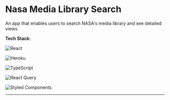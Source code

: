 # Nasa Media Library Search

An app that enables users to search NASA's media library and see detailed views.

**Tech Stack:**

![React](https://img.shields.io/badge/React-20232A?style=for-the-badge&logo=react&logoColor=61DAFB "React")

![Heroku](https://img.shields.io/badge/Heroku-430098?style=for-the-badge&logo=heroku&logoColor=white "Heroku")

![TypeScript](https://img.shields.io/badge/TypeScript-007ACC?style=for-the-badge&logo=typescript&logoColor=white "TypeScript")

![React Query](https://img.shields.io/badge/-React%20Query-FF4154?style=for-the-badge&logo=react%20query&logoColor=white)

![Styled Components](https://img.shields.io/badge/styled--components-DB7093?style=for-the-badge&logo=styled-components&logoColor=white)

---
